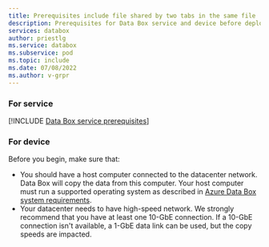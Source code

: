 ```yaml
---
title: Prerequisites include file shared by two tabs in the same file  | Microsoft Docs
description: Prerequisites for Data Box service and device before deployment. 
services: databox
author: priestlg
ms.service: databox
ms.subservice: pod
ms.topic: include
ms.date: 07/08/2022
ms.author: v-grpr
---
```

### For service

[!INCLUDE [Data Box service prerequisites](data-box-supported-subscriptions.md)]

### For device

Before you begin, make sure that:

* You should have a host computer connected to the datacenter network. Data Box will copy the data from this computer. Your host computer must run a supported operating system as described in [Azure Data Box system requirements](../articles/databox/data-box-system-requirements.md).
* Your datacenter needs to have high-speed network. We strongly recommend that you have at least one 10-GbE connection. If a 10-GbE connection isn't available, a 1-GbE data link can be used, but the copy speeds are impacted.
